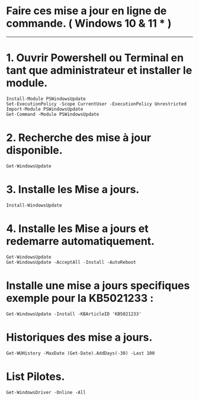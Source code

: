 # Faire ces mise a jour en ligne de commande. ( Windows 10 & 11 * )
-----------------------------------------------------------------------------------------------

# 1. Ouvrir Powershell ou Terminal en tant que administrateur et installer le module.

    Install-Module PSWindowsUpdate
    Set-ExecutionPolicy -Scope CurrentUser -ExecutionPolicy Unrestricted
    Import-Module PSWindowsUpdate
    Get-Command -Module PSWindowsUpdate

# 2. Recherche des mise à jour disponible.

    Get-WindowsUpdate

# 3. Installe les Mise a jours.

    Install-WindowsUpdate

# 4. Installe les Mise a jours et redemarre automatiquement.
    
    Get-WindowsUpdate 
    Get-WindowsUpdate -AcceptAll -Install -AutoReboot

# Installe une mise a jours specifiques exemple pour la KB5021233 :

    Get-WindowsUpdate -Install -KBArticleID 'KB5021233'

# Historiques des mise a jours.

    Get-WUHistory -MaxDate (Get-Date).AddDays(-30) -Last 100

# List Pilotes.

    Get-WindowsDriver -Online -All

    
    

